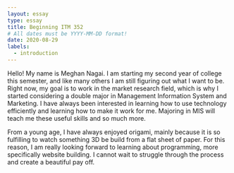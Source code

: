 ```yaml
---
layout: essay
type: essay
title: Beginning ITM 352
# All dates must be YYYY-MM-DD format!
date: 2020-08-29
labels:
  - introduction
---
```


Hello! My name is Meghan Nagai. I am starting my second year of college this semester, and like many others I am still figuring out what I want to be. Right now, my goal is to work in the market research field, which is why I started considering a double major in Management Information System and Marketing. I have always been interested in learning how to use technology efficiently and learning how to make it work for me. Majoring in MIS will teach me these useful skills and so much more.

From a young age, I have always enjoyed origami, mainly because it is so fulfilling to watch something 3D be build from a flat sheet of paper. For this reason, I am really looking forward to learning about programming, more specifically website building. I cannot wait to struggle through the process and create a beautiful pay off. 
